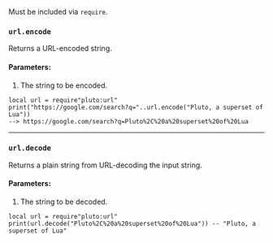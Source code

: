 Must be included via `require`.
### `url.encode`
Returns a URL-encoded string.
#### Parameters:
1. The string to be encoded.
```pluto
local url = require"pluto:url"
print("https://google.com/search?q="..url.encode("Pluto, a superset of Lua"))
--> https://google.com/search?q=Pluto%2C%20a%20superset%20of%20Lua
```
---
### `url.decode`
Returns a plain string from URL-decoding the input string.
#### Parameters:
1. The string to be decoded.
```pluto
local url = require"pluto:url"
print(url.decode("Pluto%2C%20a%20superset%20of%20Lua")) -- "Pluto, a superset of Lua"
```